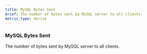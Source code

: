 ```yaml
---
title: MySQL Bytes Sent
brief: The number of bytes sent by MySQL server to all clients.
metric_type: derive
---
```

### MySQL Bytes Sent

The number of bytes sent by MySQL server to all clients.
